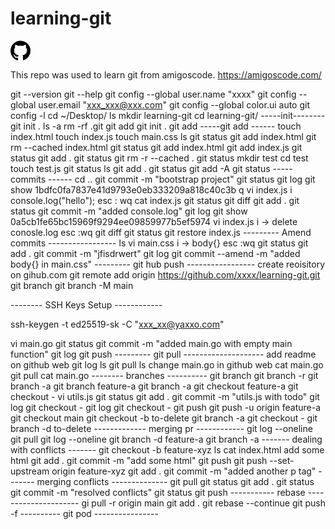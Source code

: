 # learning-git

<svg class="octicon octicon-mark-github v-align-middle" height="32" viewBox="0 0 16 16" version="1.1" width="32" aria-hidden="true"><path fill-rule="evenodd" d="M8 0C3.58 0 0 3.58 0 8c0 3.54 2.29 6.53 5.47 7.59.4.07.55-.17.55-.38 0-.19-.01-.82-.01-1.49-2.01.37-2.53-.49-2.69-.94-.09-.23-.48-.94-.82-1.13-.28-.15-.68-.52-.01-.53.63-.01 1.08.58 1.23.82.72 1.21 1.87.87 2.33.66.07-.52.28-.87.51-1.07-1.78-.2-3.64-.89-3.64-3.95 0-.87.31-1.59.82-2.15-.08-.2-.36-1.02.08-2.12 0 0 .67-.21 2.2.82.64-.18 1.32-.27 2-.27.68 0 1.36.09 2 .27 1.53-1.04 2.2-.82 2.2-.82.44 1.1.16 1.92.08 2.12.51.56.82 1.27.82 2.15 0 3.07-1.87 3.75-3.65 3.95.29.25.54.73.54 1.48 0 1.07-.01 1.93-.01 2.2 0 .21.15.46.55.38A8.013 8.013 0 0016 8c0-4.42-3.58-8-8-8z"></path></svg>

This repo was used to learn git from amigoscode.
https://amigoscode.com/

git --version
git --help
git config --global user.name "xxxx"
git config --global user.email "xxx_xxx@xxx.com"
git config --global color.ui auto
git config -l
cd ~/Desktop/
ls
mkdir learning-git
cd learning-git/
-----init--------
git init .
ls -a
rm -rf .git
git add
git init .
git add
-----git add ------
touch index.html
touch index.js
touch main.css
ls
git status
git add index.html
git rm --cached index.html
git status
git add index.html
git add index.js
git status
git add .
git status
git rm -r --cached .
git status
mkdir test
cd test
touch test.js
git status
ls
git add .
git status
git add -A
git status
----- commits ------
cd ..
git commit -m "bootstrap project"
git status
git log
git show 1bdfc0fa7837e41d9793e0eb333209a818c40c3b
q
vi index.js
i
console.log("hello");
esc : wq
cat index.js
git status
git diff
git add .
git status
git commit -m "added console.log"
git log
git show 0a5cb1fe65bc15969f9294ee09859977b5ef5974
vi index.js
i -> delete conosle.log
esc :wq
git diff
git status
git restore index.js
--------- Amend commits -----------------
ls
vi main.css
i -> body{}
esc :wq 
git status
git add .
git commit -m "jfisdrwert"
git log
git commit --amend -m "added body{} in main.css"
--------- git hub push -----------------
create reoisitory on gihub.com
git remote add origin https://github.com/xxxx/learning-git.git
git branch
git branch -M main

-------- SSH Keys Setup ------------

ssh-keygen -t ed25519-sk -C "xxx_xx@yaxxo.com"

vi main.go
git status
git commit -m "added main.go with empty main function"
git log
git push 
--------- git pull --------------------
add readme on github web
git log
ls
git pull
ls
change main.go in github web
cat main.go
git pull
cat main.go
-------- branches ----------
git branch
git branch -r
git branch -a
git branch feature-a
git branch -a
git checkout feature-a
git checkout -
vi utils.js
git status
git add .
git commit -m "utils.js with todo"
git log
git checkout -
git log
git checkout -
git push
git push -u origin feature-a
git checkout main
git checkout -b to-delete
git branch -a
git checkout -
git branch -d to-delete
------------- merging pr ------------
git log --oneline
git pull
git log --oneline
git branch -d feature-a
git branch -a
------- dealing with conflicts -------
git checkout -b feature-xyz
ls
cat index.html
add some html
git add .
git commit -m "add some html"
git push
git push --set-upstream origin feature-xyz
git add .
git commit -m "added another p tag"
------- merging conflicts --------------
git pull
git status
git add .
git status
git commit -m "resolved conflicts"
git status
git push
----------- rebase ---------------------
gi pull -r origin main
git add .
git rebase --continue
git push -f
---------- git pod ----------------
